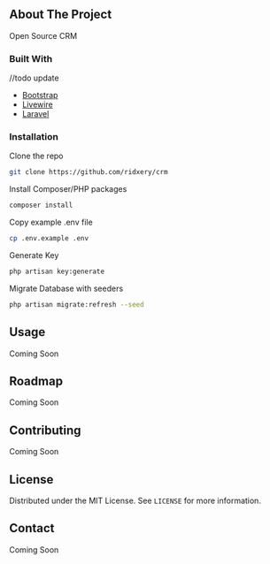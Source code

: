 <!-- PROJECT SHIELDS -->
<!--
*** I'm using markdown "reference style" links for readability.
*** Reference links are enclosed in brackets [ ] instead of parentheses ( ).
*** See the bottom of this document for the declaration of the reference variables
*** for contributors-url, forks-url, etc. This is an optional, concise syntax you may use.
*** https://www.markdownguide.org/basic-syntax/#reference-style-links
-->

<!-- ABOUT THE PROJECT -->
## About The Project

Open Source CRM

### Built With

//todo update
* [Bootstrap](https://getbootstrap.com)
* [Livewire](https://laravel-livewire.com)
* [Laravel](https://laravel.com)

### Installation

 Clone the repo
   ```sh
   git clone https://github.com/ridxery/crm
   ```
 Install Composer/PHP packages
   ```sh
   composer install
   ```
 Copy example .env file
   ```sh
   cp .env.example .env
   ```
 Generate Key
   ```sh
   php artisan key:generate
   ```
 Migrate Database with seeders
   ```sh
   php artisan migrate:refresh --seed
   ```

<!-- USAGE EXAMPLES -->
## Usage

Coming Soon

<!-- ROADMAP -->
## Roadmap

Coming Soon

<!-- CONTRIBUTING -->
## Contributing

Coming Soon

<!-- LICENSE -->
## License

Distributed under the MIT License. See `LICENSE` for more information.

<!-- CONTACT -->
## Contact

Coming Soon


<!-- MARKDOWN LINKS & IMAGES -->
<!-- https://www.markdownguide.org/basic-syntax/#reference-style-links -->
